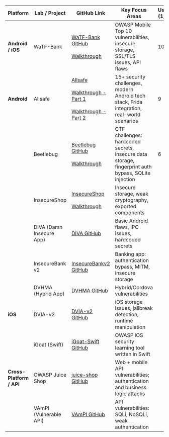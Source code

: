 
| Platform                 | Lab / Project            | GitHub Link                                                                                                                                                                                                                                                                 | Key Focus Areas                                                                                     | Useful (1/10) |
| ------------------------ | ------------------------ | --------------------------------------------------------------------------------------------------------------------------------------------------------------------------------------------------------------------------------------------------------------------------- | --------------------------------------------------------------------------------------------------- | ------------- |
| **Android / iOS**        | WaTF-Bank                | [WaTF-Bank GitHub](https://github.com/WaTF-Team/WaTF-Bank/tree/master)<br><br>[Walkthrough](https://medium.com/@gpetro/watf-bank-walkthrough-41bb7a9ceb0e)                                                                                                                  | OWASP Mobile Top 10 vulnerabilities, insecure storage, SSL/TLS issues, API flaws                    | 10            |
| **Android**              | Allsafe                  | [Allsafe](https://github.com/t0thkr1s/allsafe-android?utm_source=chatgpt.com)<br><br>[Walkthrough - Part 1](https://justahmed.github.io/android/Allsafe-Walkthrough-Part-1/)<br><br>[Walkthrough - Part 2](https://justahmed.github.io/android/Allsafe-Walkthrough-Part-2/) | 15+ security challenges, modern Android tech stack, Frida integration, real-world scenarios         | 9             |
|                          | Beetlebug                | [Beetlebug GitHub](https://github.com/hafiz-ng/Beetlebug)<br><br>[Walkthrough](https://medium.com/@68abdelrahmanmohamed/beetlebug-android-ctf-walk-through-19a18ffce9ad)                                                                                                    | CTF challenges: hardcoded secrets, insecure data storage, fingerprint auth bypass, SQLite injection | 6             |
|                          | InsecureShop             | [InsecureShop](https://github.com/hax0rgb/InsecureShop)<br><br>[Walkthrough](https://itsfading.github.io/posts/Insecureshop-Android-Vulnerable-Application-Writeup/)                                                                                                        | Insecure storage, weak cryptography, exported components                                            |               |
|                          | DIVA (Damn Insecure App) | [DIVA GitHub](https://github.com/OWASP/DIVA-Android)                                                                                                                                                                                                                        | Basic Android flaws, IPC issues, hardcoded secrets                                                  |               |
|                          | InsecureBank v2          | [InsecureBankv2 GitHub](https://github.com/OWASP/InsecureBankv2)                                                                                                                                                                                                            | Banking app: authentication bypass, MITM, insecure storage                                          |               |
|                          | DVHMA (Hybrid App)       | [DVHMA GitHub](https://github.com/OWASP/DVHMA)                                                                                                                                                                                                                              | Hybrid/Cordova vulnerabilities                                                                      |               |
| **iOS**                  | DVIA-v2                  | [DVIA-v2 GitHub](https://github.com/OWASP/DVIA-v2)                                                                                                                                                                                                                          | iOS storage issues, jailbreak detection, runtime manipulation                                       |               |
|                          | iGoat (Swift)            | [iGoat-Swift GitHub](https://github.com/OWASP/iGoat-Swift)                                                                                                                                                                                                                  | OWASP iOS security learning tool written in Swift                                                   |               |
| **Cross-Platform / API** | OWASP Juice Shop         | [juice-shop GitHub](https://github.com/OWASP/juice-shop)                                                                                                                                                                                                                    | Web + mobile API vulnerabilities; authentication and business logic attacks                         |               |
|                          | VAmPI (Vulnerable API)   | [VAmPI GitHub](https://github.com/OWASP/VAmPI)                                                                                                                                                                                                                              | API vulnerabilities: SQLi, NoSQLi, weak authentication                                              |               |
